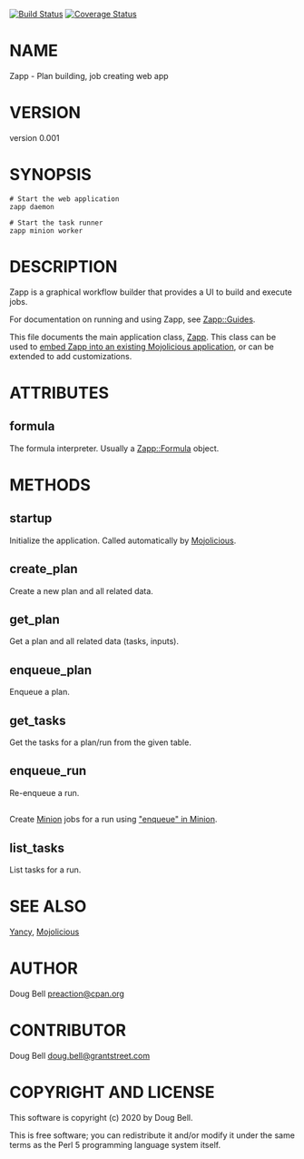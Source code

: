 [![Build Status](https://travis-ci.org/preaction/Zapp.svg?branch=master)](https://travis-ci.org/preaction/Zapp)
[![Coverage Status](https://coveralls.io/repos/preaction/Zapp/badge.svg?branch=master)](https://coveralls.io/r/preaction/Zapp?branch=master)

# NAME

Zapp - Plan building, job creating web app

# VERSION

version 0.001

# SYNOPSIS

    # Start the web application
    zapp daemon

    # Start the task runner
    zapp minion worker

# DESCRIPTION

Zapp is a graphical workflow builder that provides a UI to build and
execute jobs.

For documentation on running and using Zapp, see [Zapp::Guides](https://metacpan.org/pod/Zapp::Guides).

This file documents the main application class, [Zapp](https://metacpan.org/pod/Zapp). This class can
be used to [embed Zapp into an existing Mojolicious application](https://docs.mojolicious.org/Mojolicious/Guides/Routing#Embed-applications), or
can be extended to add customizations.

# ATTRIBUTES

## formula

The formula interpreter. Usually a [Zapp::Formula](https://metacpan.org/pod/Zapp::Formula) object.

# METHODS

## startup

Initialize the application. Called automatically by [Mojolicious](https://metacpan.org/pod/Mojolicious).

## create\_plan

Create a new plan and all related data.

## get\_plan

Get a plan and all related data (tasks, inputs).

## enqueue\_plan

Enqueue a plan.

## get\_tasks

Get the tasks for a plan/run from the given table.

## enqueue\_run

Re-enqueue a run.

## 

Create [Minion](https://metacpan.org/pod/Minion) jobs for a run using ["enqueue" in Minion](https://metacpan.org/pod/Minion#enqueue).

## list\_tasks

List tasks for a run.

# SEE ALSO

[Yancy](https://metacpan.org/pod/Yancy), [Mojolicious](https://metacpan.org/pod/Mojolicious)

# AUTHOR

Doug Bell <preaction@cpan.org>

# CONTRIBUTOR

Doug Bell <doug.bell@grantstreet.com>

# COPYRIGHT AND LICENSE

This software is copyright (c) 2020 by Doug Bell.

This is free software; you can redistribute it and/or modify it under
the same terms as the Perl 5 programming language system itself.
